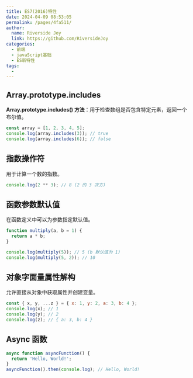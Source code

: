 ```yaml
---
title: ES7(2016)特性
date: 2024-04-09 08:53:05
permalink: /pages/4fa511/
author:
  name: Riverside Joy
  link: https://github.com/RiversideJoy
categories:
  - 前端
  - javaScript基础
  - ES新特性
tags:
  - 
---
```

## Array.prototype.includes

**Array.prototype.includes() 方法**：用于检查数组是否包含特定元素，返回一个布尔值。

```js
const array = [1, 2, 3, 4, 5];
console.log(array.includes(3)); // true
console.log(array.includes(6)); // false
```

## 指数操作符

用于计算一个数的指数。

```js
console.log(2 ** 3); // 8 (2 的 3 次方)
```

## 函数参数默认值

在函数定义中可以为参数指定默认值。

```js
function multiply(a, b = 1) {
  return a * b;
}

console.log(multiply(5)); // 5 (b 默认值为 1)
console.log(multiply(5, 2)); // 10
```

## 对象字面量属性解构

允许直接从对象中获取属性并创建变量。

```js
const { x, y, ...z } = { x: 1, y: 2, a: 3, b: 4 };
console.log(x); // 1
console.log(y); // 2
console.log(z); // { a: 3, b: 4 }
```

## Async 函数

```js
async function asyncFunction() {
  return 'Hello, World!';
}
asyncFunction().then(console.log); // Hello, World!
```





















